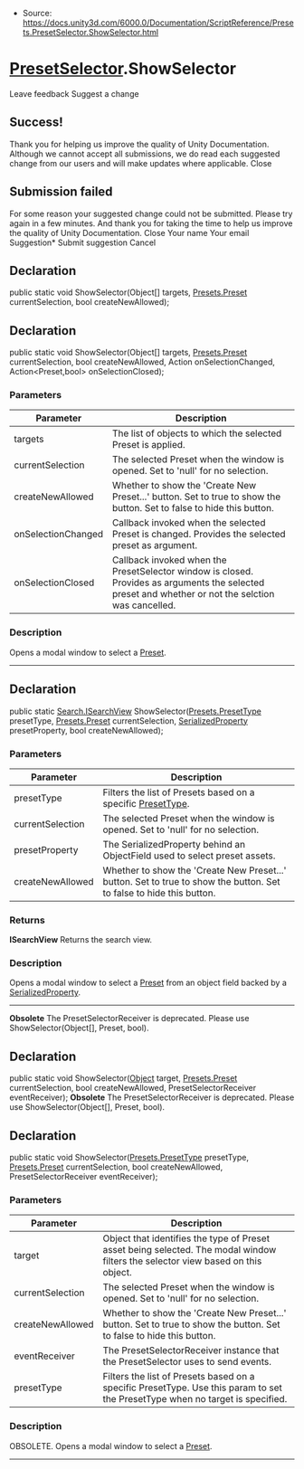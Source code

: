 * Source: https://docs.unity3d.com/6000.0/Documentation/ScriptReference/Presets.PresetSelector.ShowSelector.html

#  [PresetSelector](https://docs.unity3d.com/6000.0/Documentation/ScriptReference/Presets.PresetSelector.html).ShowSelector
Leave feedback
Suggest a change
## Success!
Thank you for helping us improve the quality of Unity Documentation. Although we cannot accept all submissions, we do read each suggested change from our users and will make updates where applicable.
Close
## Submission failed
For some reason your suggested change could not be submitted. Please <a>try again</a> in a few minutes. And thank you for taking the time to help us improve the quality of Unity Documentation.
Close
Your name Your email Suggestion* Submit suggestion
Cancel
## Declaration
public static void ShowSelector(Object[] targets, [Presets.Preset](https://docs.unity3d.com/6000.0/Documentation/ScriptReference/Presets.Preset.html) currentSelection, bool createNewAllowed); 
## Declaration
public static void ShowSelector(Object[] targets, [Presets.Preset](https://docs.unity3d.com/6000.0/Documentation/ScriptReference/Presets.Preset.html) currentSelection, bool createNewAllowed, Action<Preset> onSelectionChanged, Action<Preset,bool> onSelectionClosed); 
### Parameters
Parameter | Description  
---|---  
targets | The list of objects to which the selected Preset is applied.  
currentSelection | The selected Preset when the window is opened. Set to 'null' for no selection.  
createNewAllowed | Whether to show the 'Create New Preset...' button. Set to true to show the button. Set to false to hide this button.  
onSelectionChanged | Callback invoked when the selected Preset is changed. Provides the selected preset as argument.  
onSelectionClosed | Callback invoked when the PresetSelector window is closed. Provides as arguments the selected preset and whether or not the selction was cancelled.  
### Description
Opens a modal window to select a [Preset](https://docs.unity3d.com/6000.0/Documentation/ScriptReference/Presets.Preset.html).
* * *
## Declaration
public static [Search.ISearchView](https://docs.unity3d.com/6000.0/Documentation/ScriptReference/Search.ISearchView.html) ShowSelector([Presets.PresetType](https://docs.unity3d.com/6000.0/Documentation/ScriptReference/Presets.PresetType.html) presetType, [Presets.Preset](https://docs.unity3d.com/6000.0/Documentation/ScriptReference/Presets.Preset.html) currentSelection, [SerializedProperty](https://docs.unity3d.com/6000.0/Documentation/ScriptReference/SerializedProperty.html) presetProperty, bool createNewAllowed); 
### Parameters
Parameter | Description  
---|---  
presetType | Filters the list of Presets based on a specific [PresetType](https://docs.unity3d.com/6000.0/Documentation/ScriptReference/Presets.PresetType.html).  
currentSelection | The selected Preset when the window is opened. Set to 'null' for no selection.  
presetProperty | The SerializedProperty behind an ObjectField used to select preset assets.  
createNewAllowed | Whether to show the 'Create New Preset...' button. Set to true to show the button. Set to false to hide this button.  
### Returns
**ISearchView** Returns the search view. 
### Description
Opens a modal window to select a [Preset](https://docs.unity3d.com/6000.0/Documentation/ScriptReference/Presets.Preset.html) from an object field backed by a [SerializedProperty](https://docs.unity3d.com/6000.0/Documentation/ScriptReference/SerializedProperty.html).
* * *
**Obsolete** The PresetSelectorReceiver is deprecated. Please use ShowSelector(Object[], Preset, bool).
## Declaration
public static void ShowSelector([Object](https://docs.unity3d.com/6000.0/Documentation/ScriptReference/Object.html) target, [Presets.Preset](https://docs.unity3d.com/6000.0/Documentation/ScriptReference/Presets.Preset.html) currentSelection, bool createNewAllowed, PresetSelectorReceiver eventReceiver); 
**Obsolete** The PresetSelectorReceiver is deprecated. Please use ShowSelector(Object[], Preset, bool).
## Declaration
public static void ShowSelector([Presets.PresetType](https://docs.unity3d.com/6000.0/Documentation/ScriptReference/Presets.PresetType.html) presetType, [Presets.Preset](https://docs.unity3d.com/6000.0/Documentation/ScriptReference/Presets.Preset.html) currentSelection, bool createNewAllowed, PresetSelectorReceiver eventReceiver); 
### Parameters
Parameter | Description  
---|---  
target | Object that identifies the type of Preset asset being selected. The modal window filters the selector view based on this object.  
currentSelection | The selected Preset when the window is opened. Set to 'null' for no selection.  
createNewAllowed | Whether to show the 'Create New Preset...' button. Set to true to show the button. Set to false to hide this button.  
eventReceiver | The PresetSelectorReceiver instance that the PresetSelector uses to send events.  
presetType | Filters the list of Presets based on a specific PresetType. Use this param to set the PresetType when no target is specified.  
### Description
OBSOLETE. Opens a modal window to select a [Preset](https://docs.unity3d.com/6000.0/Documentation/ScriptReference/Presets.Preset.html).
* * *
